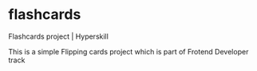 # flashcards
Flashcards project | Hyperskill 


This is a simple Flipping cards project which is part of Frotend Developer track
